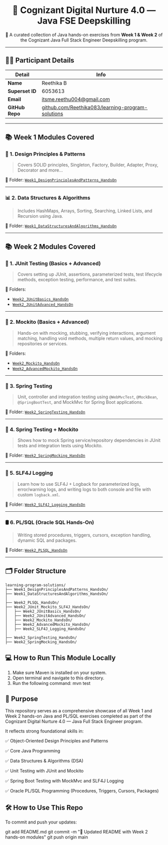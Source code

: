 <h1 align="center">🌟 Cognizant Digital Nurture 4.0 — Java FSE Deepskilling</h1>

<p align="center">
  🚀 A curated collection of Java hands-on exercises from <strong>Week 1 & Week 2</strong> of the Cognizant Java Full Stack Engineer Deepskilling program.
</p>

---

## 👩‍💻 Participant Details

| Detail            | Info                                                  |
|-------------------|--------------------------------------------------------|
| **Name**          | Reethika B                                             |
| **Superset ID**   | 6053613                                                |
| **Email**         | [itsme.reethu004@gmail.com](mailto:itsme.reethu004@gmail.com) |
| **GitHub Repo**   | [github.com/Reethika083/learning-program-solutions](https://github.com/Reethika083/learning-program-solutions) |

---

## 📚 Week 1 Modules Covered

### 🔧 1. Design Principles & Patterns
> Covers SOLID principles, Singleton, Factory, Builder, Adapter, Proxy, Decorator and more...

📁 Folder: [`Week1_DesignPrinciplesAndPatterns_HandsOn`](./Week1_DesignPrinciplesAndPatterns_HandsOn)

---

### 📊 2. Data Structures & Algorithms
> Includes HashMaps, Arrays, Sorting, Searching, Linked Lists, and Recursion using Java.

📁 Folder: [`Week1_DataStructuresAndAlgorithms_HandsOn`](./Week1_DataStructuresAndAlgorithms_HandsOn)

---

## 📚 Week 2 Modules Covered

### 🧪 1. JUnit Testing (Basics + Advanced)
> Covers setting up JUnit, assertions, parameterized tests, test lifecycle methods, exception testing, performance, and test suites.

📁 Folders:
- [`Week2_JUnitBasics_HandsOn`](./Week2_JUnit_Mockito_SLF4J_HandsOn/Week2_JUnitBasics_HandsOn)
- [`Week2_JUnitAdvanced_HandsOn`](./Week2_JUnit_Mockito_SLF4J_HandsOn/Week2_JUnitAdvanced_HandsOn)

---

### 🤖 2. Mockito (Basics + Advanced)
> Hands-on with mocking, stubbing, verifying interactions, argument matching, handling void methods, multiple return values, and mocking repositories or services.

📁 Folders:
- [`Week2_Mockito_HandsOn`](./Week2_JUnit_Mockito_SLF4J_HandsOn/Week2_Mockito_HandsOn)
- [`Week2_AdvancedMockito_HandsOn`](./Week2_JUnit_Mockito_SLF4J_HandsOn/Week2_AdvancedMockito_HandsOn)

---

### 🌱 3. Spring Testing
> Unit, controller and integration testing using `@WebMvcTest`, `@MockBean`, `@SpringBootTest`, and MockMvc for Spring Boot applications.

📁 Folder: [`Week2_SpringTesting_HandsOn`](./Week2_SpringTesting_HandsOn)

---

### 🔁 4. Spring Testing + Mockito
> Shows how to mock Spring service/repository dependencies in JUnit tests and integration tests using Mockito.

📁 Folder: [`Week2_SpringMocking_HandsOn`](./Week2_SpringMocking_HandsOn)

---

### 📢 5. SLF4J Logging
> Learn how to use SLF4J + Logback for parameterized logs, error/warning logs, and writing logs to both console and file with custom `logback.xml`.

📁 Folder: [`Week2_SLF4J_Logging_HandsOn`](./Week2_SLF4J_Logging_HandsOn)

---

### 🛢 6. PL/SQL (Oracle SQL Hands-On)
> Writing stored procedures, triggers, cursors, exception handling, dynamic SQL and packages.

📁 Folder: [`Week2_PLSQL_HandsOn`](./Week2_PLSQL_HandsOn)

---

## 🗂️ Folder Structure

```plaintext
learning-program-solutions/
├── Week1_DesignPrinciplesAndPatterns_HandsOn/
├── Week1_DataStructuresAndAlgorithms_HandsOn/
│
├── Week2_PLSQL_HandsOn/
├── Week2_JUnit_Mockito_SLF4J_HandsOn/
│   ├── Week2_JUnitBasics_HandsOn/
│   ├── Week2_JUnitAdvanced_HandsOn/
│   ├── Week2_Mockito_HandsOn/
│   ├── Week2_AdvancedMockito_HandsOn/
│   ├── Week2_SLF4J_Logging_HandsOn/
│
├── Week2_SpringTesting_HandsOn/
├── Week2_SpringMocking_HandsOn/
```

## 💻 How to Run This Module Locally

1. Make sure Maven is installed on your system.
2. Open terminal and navigate to this directory.
3. Run the following command:
mvn test

## 🎯 Purpose
This repository serves as a comprehensive showcase of all Week 1 and Week 2 hands-on Java and PL/SQL exercises completed as part of the Cognizant Digital Nurture 4.0 — Java Full Stack Engineer program.

It reflects strong foundational skills in:

✅ Object-Oriented Design Principles and Patterns

✅ Core Java Programming

✅ Data Structures & Algorithms (DSA)

✅ Unit Testing with JUnit and Mockito

✅ Spring Boot Testing with MockMvc and SLF4J Logging

✅ Oracle PL/SQL Programming (Procedures, Triggers, Cursors, Packages)

## 🛠️ How to Use This Repo
To commit and push your updates:

git add README.md
git commit -m "📘 Updated README with Week 2 hands-on modules"
git push origin main


